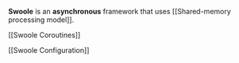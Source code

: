 **Swoole** is an **asynchronous** framework that uses [[Shared-memory processing model]].

[[Swoole Coroutines]]

[[Swoole Configuration]]
